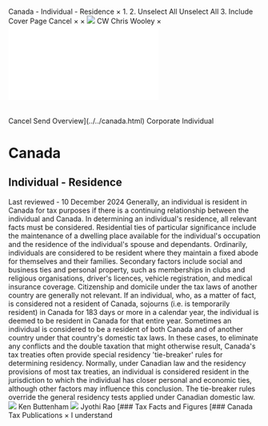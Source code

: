 Canada - Individual - Residence
×
1.
2.
Unselect All
Unselect All
3.
Include Cover Page
Cancel
×
×
![](../../-/media/world-wide-tax-summaries/attachments/global---chris-wooley.ashx%3Frev=ac5e5f3223b34096b1afc2a6009c7320&revision=ac5e5f32-23b3-4096-b1af-c2a6009c7320&hash=859B7ADC84DC2CBEC9760E9E6EE7DE6D0A8BFCDF)
CW
Chris Wooley
×
![](residence.html)
######
Cancel
Send
Overview](../../canada.html)
Corporate
Individual
# Canada
## Individual - Residence
Last reviewed - 10 December 2024
Generally, an individual is resident in Canada for tax purposes if there is a continuing relationship between the individual and Canada. In determining an individual's residence, all relevant facts must be considered. Residential ties of particular significance include the maintenance of a dwelling place available for the individual's occupation and the residence of the individual's spouse and dependants. Ordinarily, individuals are considered to be resident where they maintain a fixed abode for themselves and their families. Secondary factors include social and business ties and personal property, such as memberships in clubs and religious organisations, driver's licences, vehicle registration, and medical insurance coverage.
Citizenship and domicile under the tax laws of another country are generally not relevant.
If an individual, who, as a matter of fact, is considered not a resident of Canada, sojourns (i.e. is temporarily resident) in Canada for 183 days or more in a calendar year, the individual is deemed to be resident in Canada for that entire year.
Sometimes an individual is considered to be a resident of both Canada and of another country under that country's domestic tax laws. In these cases, to eliminate any conflicts and the double taxation that might otherwise result, Canada's tax treaties often provide special residency 'tie-breaker' rules for determining residency. Normally, under Canadian law and the residency provisions of most tax treaties, an individual is considered resident in the jurisdiction to which the individual has closer personal and economic ties, although other factors may influence this conclusion. The tie-breaker rules override the general residency tests applied under Canadian domestic law.
![](../../-/media/world-wide-tax-summaries/attachments/canada---ken_buttenham.ashx%3Frev=0002aa3cba7e4221a00d2a61283aaf24&revision=0002aa3c-ba7e-4221-a00d-2a61283aaf24&hash=8239380963A428C8503F2F3881EF047D7164F6BE)
Ken Buttenham
![](../../-/media/world-wide-tax-summaries/20220531154958187.ashx%3Frev=388622403273427baaeaede3e50bcfea&revision=38862240-3273-427b-aaea-ede3e50bcfea&hash=093C1A2DFB91D12ECBCBA35069C814B7A0655476)
Jyothi Rao
[### Tax Facts and Figures
[### Canada Tax Publications
×
I understand